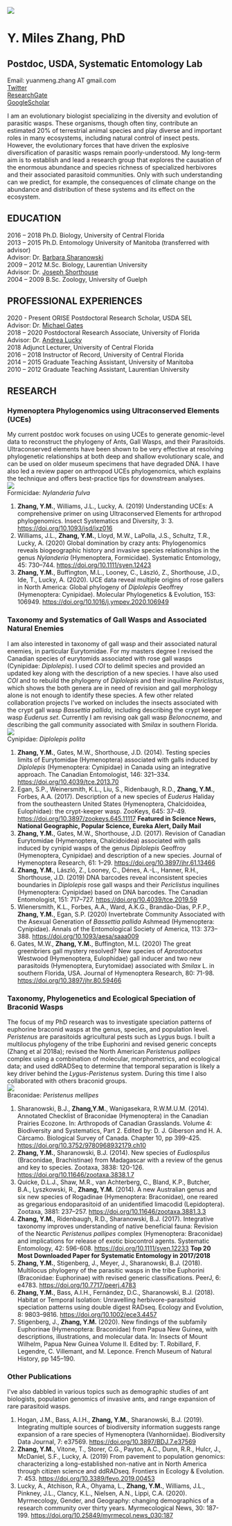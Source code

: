 ![](Photos/Miles_Photo.jpg)
# Y. Miles Zhang, PhD
## Postdoc, USDA, Systematic Entomology Lab
 Email: yuanmeng.zhang AT gmail.com<br>
[Twitter](https://twitter.com/ymilesz)<br>
[ResearchGate](https://www.researchgate.net/profile/Yuanmeng_Zhang)<br>
[GoogleScholar](https://scholar.google.com/citations?user=kUZTyoQAAAAJ&hl=en)<br>

I am an evolutionary biologist specializing in the diversity and evolution of parasitic wasps. These organisms, though often tiny, contribute an estimated 20% of terrestrial animal species and play diverse and important roles in many ecosystems, including natural control of insect pests. However, the evolutionary forces that have driven the explosive diversification of parasitic wasps remain poorly-understood. My long-term aim is to establish and lead a research group that explores the causation of the enormous abundance and species richness of specialized herbivores and their associated parasitoid communities. Only with such understanding can we predict, for example, the consequences of climate change on the abundance and distribution of these systems and its effect on the ecosystem. <br>

## EDUCATION
2016 – 2018	Ph.D. Biology, University of Central Florida <br>
2013 – 2015	Ph.D. Entomology University of Manitoba (transferred with advisor) <br>
Advisor: Dr. [Barbara Sharanowski](https://sciences.ucf.edu/biology/sharanowski-lab/) <br>
2009 – 2012	M.Sc. Biology, Laurentian University <br>
Advisor: Dr. [Joseph Shorthouse](https://laurentian.ca/faculty/jshorthous) <br>
2004 – 2009	B.Sc. Zoology, University of Guelph

## PROFESSIONAL EXPERIENCES
2020 - Present ORISE Postdoctoral Research Scholar, USDA SEL <br>
Advisor: Dr. [Michael Gates](https://www.ars.usda.gov/people-locations/person/?person-id=36205) <br>
2018 – 2020	Postdoctoral Research Associate, University of Florida <br>
Advisor: Dr. [Andrea Lucky](http://www.andrealucky.com/) <br>
2018	Adjunct Lecturer, University of Central Florida <br>
2016 – 2018	Instructor of Record, University of Central Florida <br>
2014 – 2015	Graduate Teaching Assistant, University of Manitoba <br>
2010 – 2012	Graduate Teaching Assistant, Laurentian University <br>

## RESEARCH

### Hymenoptera Phylogenomics using Ultraconserved Elements (UCEs)
My current postdoc work focuses on using UCEs to generate genomic-level data to reconstruct the phylogeny of Ants, Gall Wasps, and their Parasitoids. Ultraconserved elements have been shown to be very effective at resolving phylogenetic relationships at both deep and shallow evolutionary scale, and can be used on older museum specimens that have degraded DNA. I have also led a review paper on arthropod UCEs phylogenomics, which explains the technique and offers best-practice tips for downstream analyses.<br>
![](Photos/Nylanderia.jpg) <br>
Formicidae: _Nylanderia fulva_

1. **Zhang, Y.M.**, Williams, J.L., Lucky, A. (2019) Understanding UCEs: A comprehensive primer on using Ultraconserved Elements for arthropod phylogenomics. Insect Systematics and Diversity, 3: 3. <https://doi.org/10.1093/isd/ixz016> <br>
2. Williams, J.L., **Zhang, Y.M.**, Lloyd, M.W., LaPolla, J.S., Schultz, T.R., Lucky, A. (2020) Global domination by crazy ants: Phylogenomics reveals biogeographic history and invasive species relationships in the genus _Nylanderia_ (Hymenoptera, Formicidae). Systematic Entomology, 45: 730–744. <https://doi.org/10.1111/syen.12423> <br>
3. **Zhang, Y.M.**, Buffington, M.L., Looney, C., László, Z., Shorthouse, J.D., Ide, T., Lucky, A. (2020). UCE data reveal multiple origins of rose gallers in North America: Global phylogeny of _Diplolepis_ Geoffrey (Hymenoptera: Cynipidae). Molecular Phylogenetics & Evolution, 153: 106949. <https://doi.org/10.1016/j.ympev.2020.106949> <br> 

### Taxonomy and Systematics of Gall Wasps and Associated Natural Enemies
I am also interested in taxonomy of gall wasp and their associated natural enemies, in particular Eurytomidae. For my masters degree I revised the Canadian species of eurytomids associated with rose gall wasps (Cynipidae: _Diplolepis_). I used _COI_ to delimit species and provided an updated key along with the description of a new species. I have also used _COI_ and to rebuild the phylogeny of _Diplolepis_ and their inquiline _Periclistus_, which shows the both genera are in need of revision and gall morphology alone is not enough to identify these species. A few other related collaboration projects I've worked on includes the insects associated with the crypt gall wasp _Bassettia pallida_, including describing the crypt keeper wasp _Euderus set_. Currently I am revising oak gall wasp _Belonocnema_, and describing the gall community associated with _Smilax_ in southern Florida.<br>
![](Photos/Diplolepis.jpg) <br>
Cynipidae: _Diplolepis polita_

1. **Zhang, Y.M.**, Gates, M.W., Shorthouse, J.D. (2014). Testing species limits of Eurytomidae (Hymenoptera) associated with galls induced by _Diplolepis_ (Hymenoptera: Cynipidae) in Canada using an integrative approach. The Canadian Entomologist, 146: 321–334. <https://doi.org/10.4039/tce.2013.70> <br>
2. Egan, S.P., Weinersmith, K.L., Liu, S., Ridenbaugh, R.D., **Zhang, Y.M.**, Forbes, A.A. (2017). Description of a new species of _Euderus_ Haliday from the southeastern United States (Hymenoptera, Chalcidoidea, Eulophidae): the crypt-keeper wasp. ZooKeys, 645: 37–49. <https://doi.org/10.3897/zookeys.645.11117> **Featured in Science News, National Geographic, Popular Science, Eureka Alert, Daily Mail** <br>
3. **Zhang, Y.M.**, Gates, M.W., Shorthouse, J.D. (2017). Revision of Canadian Eurytomidae (Hymenoptera, Chalcidoidea) associated with galls induced by cynipid wasps of the genus _Diplolepis_ Geoffroy (Hymenoptera, Cynipidae) and description of a new species. Journal of Hymenoptera Research, 61: 1–29. <https://doi.org/10.3897/jhr.61.13466> <br>
4. **Zhang, Y.M.**, László, Z., Looney, C., Dénes, A.-L., Hanner, R.H., Shorthouse, J.D. (2019) DNA barcodes reveal inconsistent species boundaries in _Diplolepis_ rose gall wasps and their _Periclistus_ inquilines (Hymenoptera: Cynipidae) based on DNA barcodes. The Canadian Entomologist, 151: 717–727. <https://doi.org/10.4039/tce.2019.59> <br>
5. Wienersmith, K.L., Forbes, A.A., Ward, A.K.G., Brandão-Dias, P.F.P., **Zhang, Y.M.**, Egan, S.P. (2020) Invertebrate Community Associated with the Asexual Generation of _Bassettia pallida_ Ashmead (Hymenoptera: Cynipidae). Annals of the Entomological Society of America, 113: 373–388. <https://doi.org/10.1093/aesa/saaa009> <br>
6. Gates, M.W., **Zhang, Y.M.**, Buffington, M.L. (2020) The great greenbriers gall mystery resolved? New species of _Aprostocetus_ Westwood (Hymenoptera, Eulophidae) gall inducer and two new parasitoids (Hymenoptera, Eurytomidae) associated with _Smilax_ L. in southern Florida, USA. Journal of Hymenoptera Research, 80: 71-98. <https://doi.org/10.3897/jhr.80.59466> <br>

### Taxonomy, Phylogenetics and Ecological Speciation of Braconid Wasps
The focus of my PhD research was to investigate speciation patterns of  euphorine braconid wasps at the genus, species, and population level. _Peristenus_ are parasitoids agricultural pests such as Lygus bugs. I built a multilocus phylogeny of the tribe Euphorini and revised generic concepts (Zhang et al 2018a); revised the North American _Peristenus pallipes_ complex using a combination of molecular, morphometrics, and ecological data; and used ddRADSeq to determine that temporal separation is likely a key driver behind the _Lygus-Peristenus_ system. During this time I also collaborated with others braconid groups. <br>
![](Photos/Peristenus.jpg) <br>
Braconidae: _Peristenus mellipes_

1. Sharanowski, B.J., **Zhang,Y.M.**, Wanigasekara, R.W.M.U.M. (2014). Annotated Checklist of Braconidae (Hymenoptera) in the Canadian Prairies Ecozone. In: Arthropods of Canadian Grasslands. Volume 4: Biodiversity and Systematics, Part 2. Edited by: D. J. Giberson and H. A. Cárcamo. Biological Survey of Canada. Chapter 10, pp 399-425. <https://doi.org/10.3752/9780968932179.ch10> <br>
2. **Zhang, Y.M.**, Sharanowski, B.J. (2014). New species of _Eudiospilus_ (Braconidae, Brachistinae) from Madagascar with a review of the genus and key to species. Zootaxa, 3838: 120-126. <https://doi.org/10.11646/zootaxa.3838.1.7> <br>
3. Quicke, D.L.J., Shaw, M.R., van Achterberg, C., Bland, K.P., Butcher, B.A., Lyszkowski, R., **Zhang, Y.M.** (2014). A new Australian genus and six new species of Rogadinae (Hymenoptera: Braconidae), one reared as gregarious endoparasitoid of an unidentified limacodid (Lepidoptera). Zootaxa, 3881: 237–257. <https://doi.org/10.11646/zootaxa.3881.3.3> <br>
4. **Zhang, Y.M.**, Ridenbaugh, R.D., Sharanowski, B.J. (2017). Integrative taxonomy improves understanding of native beneficial fauna: Revision of the Nearctic _Peristenus pallipes_ complex (Hymenoptera: Braconidae) and implications for release of exotic biocontrol agents. Systematic Entomology, 42: 596-608. <https://doi.org/10.1111/syen.12233> **Top 20 Most Downloaded Paper for Systematic Entomology in 2017/2018** <br>
5. **Zhang, Y.M.**, Stigenberg, J., Meyer, J., Sharanowski, B.J. (2018). Multilocus phylogeny of the parasitic wasps in the tribe Euphorini (Braconidae: Euphorinae) with revised generic classifications. PeerJ, 6: e4783. <https://doi.org/10.7717/peerj.4783> <br>
6. **Zhang, Y.M.**, Bass, A.I.H., Fernández, D.C., Sharanowski, B.J. (2018). Habitat or Temporal Isolation: Unravelling herbivore-parasitoid speciation patterns using double digest RADseq. Ecology and Evolution, 8: 9803–9816. <https://doi.org/10.1002/ece3.4457> <br>
7. Stigenberg, J., **Zhang, Y.M.** (2020). New findings of the subfamily Euphorinae (Hymenoptera: Braconidae) from Papua New Guinea, with descriptions, illustrations, and molecular data. In: Insects of Mount Wilhelm, Papua New Guinea Volume II. Edited by: T. Robillard, F. Legendre, C. Villemant, and M. Leponce. French Museum of Natural History, pp 145–190. <br>

### Other Publications
I've also dabbled in various topics such as demographic studies of ant biologists, population genomics of invasive ants, and range expansion of rare parasitoid wasps.
1. Hogan, J.M., Bass, A.I.H., **Zhang, Y.M.**, Sharanowski, B.J. (2019). Integrating multiple sources of biodiversity information suggests range expansion of a rare species of Hymenoptera (Vanhorniidae). Biodiversity Data Journal, 7: e37569. <https://doi.org/10.3897/BDJ.7.e37569> <br>
2. **Zhang, Y.M.**, Vitone, T., Storer, C.G., Payton, A.C., Dunn, R.R., Hulcr, J., McDaniel, S.F., Lucky, A. (2019) From pavement to population genomics: characterizing a long-established non-native ant in North America through citizen science and ddRADseq. Frontiers in Ecology & Evolution. 7: 453. <https://doi.org/10.3389/fevo.2019.00453> <br>
3. Lucky, A., Atchison, R.A., Ohyama, L., **Zhang, Y.M.**, Williams, J.L., Pinkney, J.L., Clancy, K.L., Nielsen, A.N., Lippi, C.A. (2020). Myrmecology, Gender, and Geography: changing demographics of a research community over thirty years. Myrmecological News, 30: 187-199. <https://doi.org/10.25849/myrmecol.news_030:187> <br>


